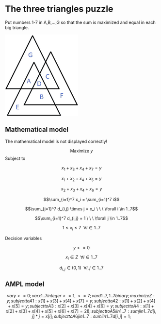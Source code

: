 # The three triangles puzzle
 Put numbers 1-7 in A,B,...,G so that the sum is maximized and equal in each big triangle.

![alt text](https://github.com/kjudom/Math_Puzzles/blob/main/Three_Triangles/3tri.png)



## Mathematical model
The mathematical model is not displayed correctly!

$$\mbox{Maximize  } y$$
Subject to

$$x_1 + x_3 + x_4 + x_7 = y$$

$$x_1 + x_2 + x_4 + x_5 = y$$

$$x_2 + x_3 + x_4 + x_6 = y$$

[//]: # ($$x_1 + x_2 + x_3 + x_4 + x_5 + x_6 + x_7 = 28$$)

$$\sum_{i=1}^7 x_i = \sum_{i=1}^7 i$$

$$\sum_{j=1}^7 d_{i,j} \times j = x_i \ \ \ \forall i \in 1..7$$

$$\sum_{i=1}^7 d_{i,j} = 1 \ \ \ \forall j \in 1..7$$

$$1 \le x_i \le 7  \ \ \forall i \in 1..7$$

Decision variables

$$ y >= 0$$

$$x_i \in Z \ \ \forall i \in 1..7$$

$$d_{i,j} \in (0,1) \ \ \forall i,j \in 1..7$$


## AMPL model
```math
var y >= 0;
var x{1..7} integer >= 1, <= 7;
var d{1..7,1..7} binary;

maximize Z: y;
subject to A1: x[1] + x[3] + x[4] + x[7] = y;
subject to A2: x[1] + x[2] + x[4] + x[5] = y;
subject to A3: x[2] + x[3] + x[4] + x[6] = y;
subject to A4: x[1] + x[2] + x[3] + x[4] + x[5] + x[6] + x[7] = 28;
subject to A5 {i in 1..7}: sum{j in 1..7} d[i,j] * j = x[i]; 
subject to A6 {j in 1..7}: sum{i in 1..7} d[i,j] = 1; 
```